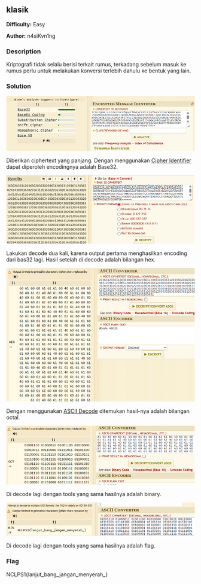 ## klasik

**Difficulty:** Easy

**Author:** n4siKvn1ng

### Description

Kriptografi tidak selalu berisi terkait rumus, terkadang sebelum masuk ke rumus perlu untuk melakukan konversi terlebih dahulu ke bentuk yang lain.

### Solution

![alt text](image.png)

Diberikan ciphertext yang panjang. Dengan menggunakan [Cipher Identifier](https://www.dcode.fr/cipher-identifier) dapat diperoleh encodingnya adalah Base32.

![alt text](image-1.png)

Lakukan decode dua kali, karena output pertama menghasilkan encoding dari bas32 lagi. Hasil setelah di decode adalah bilangan hex.

![alt text](image-2.png)

Dengan menggunakan [ASCII Decode](https://www.dcode.fr/ascii-code) ditemukan hasil-nya adalah bilangan octal.

![alt text](image-3.png)

Di decode lagi dengan tools yang sama hasilnya adalah binary.

![alt text](image-4.png)

Di decode lagi dengan tools yang sama hasilnya adalah flag.

### Flag

NCLPS1{lanjut_bang_jangan_menyerah_}